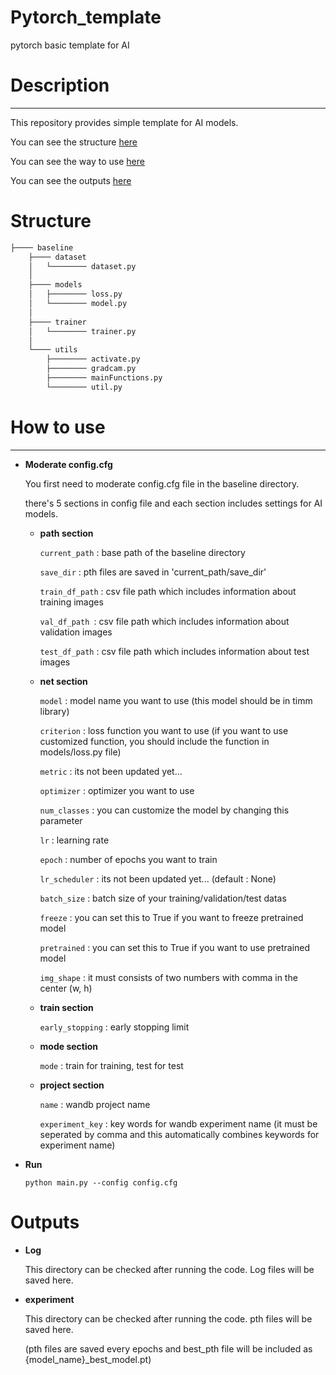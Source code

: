 # Pytorch_template

pytorch basic template for AI



# Description

------

This repository provides simple template for AI models.

You can see the structure [here](#structure)

You can see the way to use [here](#how-to-use)

You can see the outputs [here](#outputs)

# Structure

```bash
├──── baseline
	├──── dataset
	│	└──────── dataset.py
	│
	├──── models
	│	├──────── loss.py
	│	└──────── model.py
	│
	├──── trainer
	│	└──────── trainer.py
	│
	└──── utils
		├──────── activate.py
		├──────── gradcam.py
		├──────── mainFunctions.py
		└──────── util.py

```

# How to use

------

- **Moderate config.cfg**

  You first need to moderate config.cfg file in the baseline directory.

  there's 5 sections in config file and each section includes settings for AI models.

  - **path section**

    `current_path` : base path of the baseline directory

    `save_dir` : pth files are saved in 'current_path/save_dir'

    `train_df_path` : csv file path which includes information about training images

    `val_df_path `: csv file path which includes information about validation images

    `test_df_path` : csv file path which includes information about test images

  - **net section**

    `model` : model name you want to use (this model should be in timm library)

    `criterion` : loss function you want to use (if you want to use customized function, you should include the function in models/loss.py file)

    `metric` : its not been updated yet...

    `optimizer` : optimizer you want to use

    `num_classes` : you can customize the model by changing this parameter

    `lr` :  learning rate

    `epoch` : number of epochs you want to train

    `lr_scheduler` : its not been updated yet... (default : None)

    `batch_size` : batch size of your training/validation/test datas

    `freeze` : you can set this to True if you want to freeze pretrained model

    `pretrained` : you can set this to True if you want to use pretrained model

    `img_shape` : it must consists of two numbers with comma in the center (w, h)

  - **train section**

    `early_stopping` : early stopping limit

  - **mode section**

    `mode` : train for training, test for test

  - **project section**

    `name` : wandb project name

    `experiment_key` : key words for wandb experiment name (it must be seperated by comma and this automatically combines keywords for experiment name)

- **Run**

  ```
  python main.py --config config.cfg
  ```



# Outputs

- **Log**

  This directory can be checked after running the code. Log files will be saved here.

- **experiment**

  This directory can be checked after running the code. pth files will be saved here.

  (pth files are saved every epochs and best_pth file will be included as {model_name}_best_model.pt)

